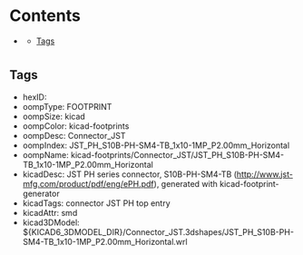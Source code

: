 



Contents
========

* [](#)
	* [Tags](#tags)

# 

## Tags

- hexID: 
- oompType: FOOTPRINT
- oompSize: kicad
- oompColor: kicad-footprints
- oompDesc: Connector_JST
- oompIndex: JST_PH_S10B-PH-SM4-TB_1x10-1MP_P2.00mm_Horizontal
- oompName: kicad-footprints/Connector_JST/JST_PH_S10B-PH-SM4-TB_1x10-1MP_P2.00mm_Horizontal
- kicadDesc: JST PH series connector, S10B-PH-SM4-TB (http://www.jst-mfg.com/product/pdf/eng/ePH.pdf), generated with kicad-footprint-generator
- kicadTags: connector JST PH top entry
- kicadAttr: smd
- kicad3DModel: ${KICAD6_3DMODEL_DIR}/Connector_JST.3dshapes/JST_PH_S10B-PH-SM4-TB_1x10-1MP_P2.00mm_Horizontal.wrl
